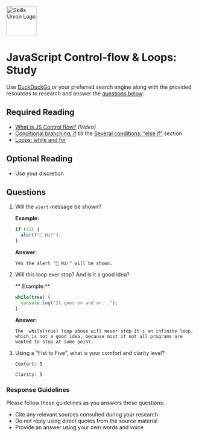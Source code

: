 [<img src="assets/images/su-logo.png" alt="Skills Union Logo" height="80px" />](https://www.skillsunion.com/)
# JavaScript Control-flow & Loops: Study

Use [DuckDuckGo](https://duckduckgo.com/) or your preferred search engine along with the provided resources to research and answer the [questions below](#questions).

## Required Reading

- [What is JS Control flow?](https://www.youtube.com/watch?v=-VxB_96Q3Ps&t=31s) _(Video)_
- [Conditional branching: if](https://javascript.info/ifelse) till the [Several conditions: “else if”](https://javascript.info/ifelse#several-conditions-else-if) section
- [Loops: while and for](https://javascript.info/while-for)

## Optional Reading

- Use your discretion


## Questions

1. Will the `alert` message be shown?

    **Example:**

    ```js
    if (42) {
      alert("👋 Hi!");
    }
    ```

    **Answer:**

    ```
    Yes the alert "👋 Hi!" will be shown.
    ```

1. Will this loop ever stop? And is it a good idea?

    ** Example:**

    ```js
    while(true) {
      console.log("It goes on and on...");
    }
    ```

    **Answer:**

    ```
    The  while(true) loop above will never stop it's an infinite loop, which is not a good idea, because most if not all programs are wanted to stop at some point.  
    ```

1. Using a "Fist to Five", what is your comfort and clarity level?

    ```
    Comfort: 5

    Clarity: 5
    ```

### Response Guidelines

Please follow these guidelines as you answers these questions:

- Cite any relevant sources consulted during your research
- Do not reply using direct quotes from the source material
- Provide an answer using your own words and voice
